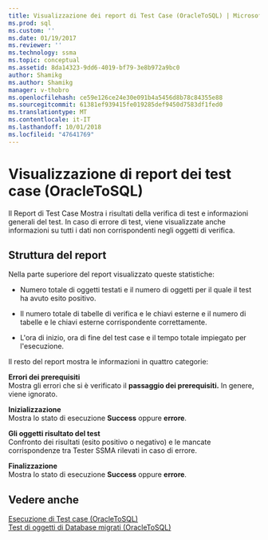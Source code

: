 ```yaml
---
title: Visualizzazione dei report di Test Case (OracleToSQL) | Microsoft Docs
ms.prod: sql
ms.custom: ''
ms.date: 01/19/2017
ms.reviewer: ''
ms.technology: ssma
ms.topic: conceptual
ms.assetid: 8da14323-9dd6-4019-bf79-3e8b972a9bc0
author: Shamikg
ms.author: Shamikg
manager: v-thobro
ms.openlocfilehash: ce59e126ce24e30e091b4a5456d8b78c84355e88
ms.sourcegitcommit: 61381ef939415fe019285def9450d7583df1fed0
ms.translationtype: MT
ms.contentlocale: it-IT
ms.lasthandoff: 10/01/2018
ms.locfileid: "47641769"
---
```

# <a name="viewing-test-case-reports-oracletosql"></a>Visualizzazione di report dei test case (OracleToSQL)
Il Report di Test Case Mostra i risultati della verifica di test e informazioni generali del test. In caso di errore di test, viene visualizzate anche informazioni su tutti i dati non corrispondenti negli oggetti di verifica.  
  
## <a name="report-structure"></a>Struttura del report  
Nella parte superiore del report visualizzato queste statistiche:  
  
-   Numero totale di oggetti testati e il numero di oggetti per il quale il test ha avuto esito positivo.  
  
-   Il numero totale di tabelle di verifica e le chiavi esterne e il numero di tabelle e le chiavi esterne corrispondente correttamente.  
  
-   L'ora di inizio, ora di fine del test case e il tempo totale impiegato per l'esecuzione.  
  
Il resto del report mostra le informazioni in quattro categorie:  
  
**Errori dei prerequisiti**  
Mostra gli errori che si è verificato il **passaggio dei prerequisiti.** In genere, viene ignorato.  
  
**Inizializzazione**  
Mostra lo stato di esecuzione **Success** oppure **errore**.  
  
**Gli oggetti risultato del test**  
Confronto dei risultati (esito positivo o negativo) e le mancate corrispondenze tra Tester SSMA rilevati in caso di errore.  
  
**Finalizzazione**  
Mostra lo stato di esecuzione **Success** oppure **errore**.  
  
## <a name="see-also"></a>Vedere anche  
[Esecuzione di Test case &#40;OracleToSQL&#41;](../../ssma/oracle/running-test-cases-oracletosql.md)  
[Test di oggetti di Database migrati &#40;OracleToSQL&#41;](../../ssma/oracle/testing-migrated-database-objects-oracletosql.md)  
  
